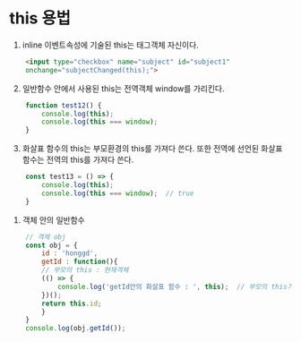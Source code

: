 # this 용법

1. inline 이벤트속성에 기술된 this는 태그객체 자신이다.
```html
    <input type="checkbox" name="subject" id="subject1"
    onchange="subjectChanged(this);">
```

2. 일반함수 안에서 사용된 this는 전역객체 window를 가리킨다.
```js
    function test12() {
        console.log(this);
        console.log(this === window);
    }
```

3. 화살표 함수의 this는 부모환경의 this를 가져다 쓴다. 또한 전역에 선언된 화살표 함수는 전역의 this를 가져다 쓴다. 
```js
    const test13 = () => {
        console.log(this);
        console.log(this === window);  // true
    }
```

1. 객체 안의 일반함수 
```js
    // 객체 obj
    const obj = {
        id : 'honggd',
        getId : function(){
        // 부모의 this : 현재객체
        (() => {
            console.log('getId안의 화살표 함수 : ', this);  // 부모의 this가 찍힘.
        })();
        return this.id; 
        }
    }
    console.log(obj.getId());
```